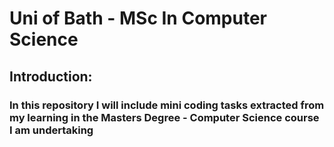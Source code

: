 # Uni of Bath - MSc In Computer Science

## Introduction:

### In this repository I will include mini coding tasks extracted from my learning in the Masters Degree - Computer Science course I am undertaking
